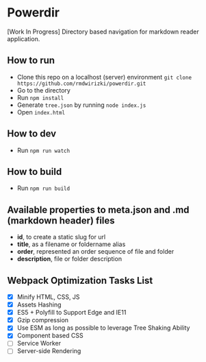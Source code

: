 # Powerdir

[Work In Progress] Directory based navigation for markdown reader application.

## How to run

- Clone this repo on a localhost (server) environment `git clone https://github.com/rmdwirizki/powerdir.git`
- Go to the directory
- Run `npm install`
- Generate `tree.json` by running `node index.js`
- Open `index.html`

## How to dev

- Run `npm run watch`

## How to build

- Run `npm run build`

## Available properties to meta.json and .md (markdown header) files

- **id**, to create a static slug for url
- **title**, as a filename or foldername alias
- **order**, represented an order sequence of file and folder
- **description**, file or folder description

## Webpack Optimization Tasks List

- [x] Minify HTML, CSS, JS
- [x] Assets Hashing
- [x] ES5 + Polyfill to Support Edge and IE11
- [x] Gzip compression
- [x] Use ESM as long as possible to leverage Tree Shaking Ability
- [x] Component based CSS
- [ ] Service Worker
- [ ] Server-side Rendering